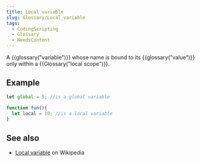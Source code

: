 ```yaml
---
title: Local variable
slug: Glossary/Local_variable
tags:
  - CodingScripting
  - Glossary
  - NeedsContent
---
```

A {{glossary("variable")}} whose name is bound to its {{glossary("value")}} only within a {{Glossary("local scope")}}.

## Example

```js
let global = 5; //is a global variable

function fun(){
  let local = 10; //is a local variable
}
```

## See also

- [Local variable](https://en.wikipedia.org/wiki/Local_variable) on Wikipedia
